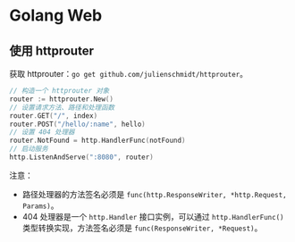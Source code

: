 # Golang Web

## 使用 httprouter

获取 httprouter：`go get github.com/julienschmidt/httprouter`。

```go
// 构造一个 httprouter 对象
router := httprouter.New()
// 设置请求方法、路径和处理函数
router.GET("/", index)
router.POST("/hello/:name", hello)
// 设置 404 处理器
router.NotFound = http.HandlerFunc(notFound)
// 启动服务
http.ListenAndServe(":8080", router)
```

注意：

- 路径处理器的方法签名必须是 `func(http.ResponseWriter, *http.Request, Params)`。
- 404 处理器是一个 `http.Handler` 接口实例，可以通过 `http.HandlerFunc()` 类型转换实现，方法签名必须是 `func(ResponseWriter, *Request)`。
